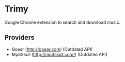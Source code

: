 Trimy
=====

Google Chrome extension to search and download music.

Providers
---------

- Goear (http://goear.com) (Outdated API)
- Mp3Skull (http://mp3skull.com/) (Outdated API)
